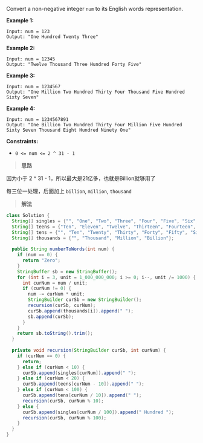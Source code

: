 Convert a non-negative integer `num` to its English words representation.

**Example 1:**

```
Input: num = 123
Output: "One Hundred Twenty Three"
```

**Example 2:**

```
Input: num = 12345
Output: "Twelve Thousand Three Hundred Forty Five"
```

**Example 3:**

```
Input: num = 1234567
Output: "One Million Two Hundred Thirty Four Thousand Five Hundred Sixty Seven"
```

**Example 4:**

```
Input: num = 1234567891
Output: "One Billion Two Hundred Thirty Four Million Five Hundred Sixty Seven Thousand Eight Hundred Ninety One"
```

**Constraints:**

- `0 <= num <= 2 ^ 31 - 1`

> **思路**

因为小于 2 ^ 31 - 1，所以最大是21亿多，也就是Billion就够用了

每三位一处理，后面加上 `billion`,  `million`, `thousand`

> **解法**

```java
class Solution {
  String[] singles = {"", "One", "Two", "Three", "Four", "Five", "Six", "Seven", "Eight", "Nine"};
  String[] teens = {"Ten", "Eleven", "Twelve", "Thirteen", "Fourteen", "Fifteen", "Sixteen", "Seventeen", "Eighteen", "Nineteen"};
  String[] tens = {"", "Ten", "Twenty", "Thirty", "Forty", "Fifty", "Sixty", "Seventy", "Eighty", "Ninety"};
  String[] thousands = {"", "Thousand", "Million", "Billion"};
  
  public String numberToWords(int num) {
    if (num == 0) {
      return "Zero";
    }
    StringBuffer sb = new StringBuffer();
    for (int i = 3, unit = 1_000_000_000; i >= 0; i--, unit /= 1000) {
      int curNum = num / unit;
      if (curNum != 0) {
        num -= curNum * unit;
        StringBuilder curSb = new StringBuilder();
        recursion(curSb, curNum);
        curSb.append(thousands[i]).append(" ");
        sb.append(curSb);
      }
    }
    return sb.toString().trim();
  }
  
  private void recursion(StringBuilder curSb, int curNum) {
    if (curNum == 0) {
      return;
    } else if (curNum < 10) {
      curSb.append(singles[curNum]).append(" ");
    } else if (curNum < 20) {
      curSb.append(teens[curNum - 10]).append(" ");
    } else if (curNum < 100) {
      curSb.append(tens[curNum / 10]).append(" ");
      recursion(curSb, curNum % 10);
    } else {
      curSb.append(singles[curNum / 100]).append(" Hundred ");
      recursion(curSb, curNum % 100);
    }
  }
}
```

